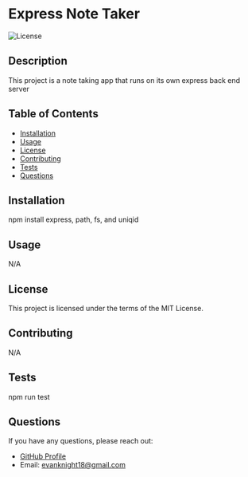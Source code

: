 
# Express Note Taker

![License](https://img.shields.io/badge/License-MIT-blue.svg)

## Description

This project is a note taking app that runs on its own express back end server

## Table of Contents

- [Installation](#installation)
- [Usage](#usage)
- [License](#license)
- [Contributing](#contributing)
- [Tests](#tests)
- [Questions](#questions)

## Installation

npm install express, path, fs, and uniqid

## Usage

N/A

## License

This project is licensed under the terms of the MIT License.

## Contributing

N/A

## Tests

npm run test

## Questions

If you have any questions, please reach out:

- [GitHub Profile](https://github.com/evanknight18)
- Email: evanknight18@gmail.com
